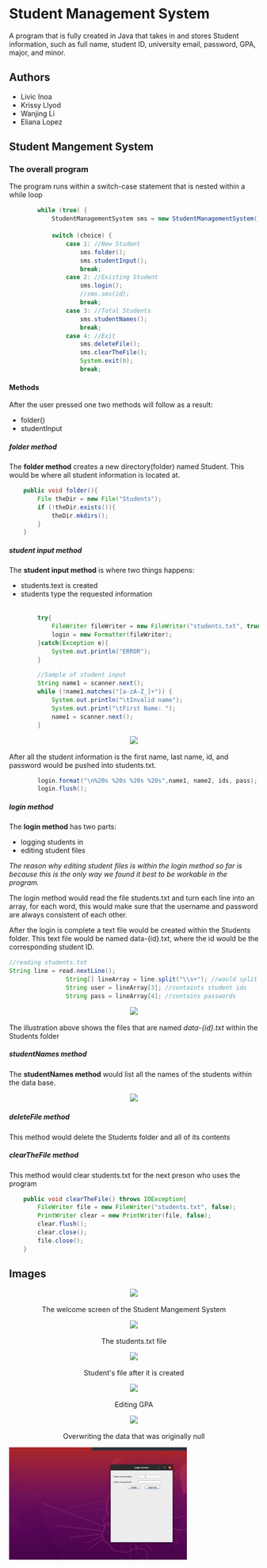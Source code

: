 # Student Management System

A program that is fully created in Java that takes in and stores Student information, such as full name, student ID, university email, password, GPA, major, and minor.

## Authors

* Livic Inoa
* Krissy Llyod
* Wanjing Li
* Eliana Lopez

## Student Mangement System

### The overall program

The program runs within a switch-case statement that is nested within a while loop

``` java
        while (true) {
            StudentManagementSystem sms = new StudentManagementSystem();

            switch (choice) {
                case 1: //New Student
                    sms.folder();
                    sms.studentInput();
                    break;
                case 2: //Existing Student
                    sms.login();
                    //sms.sms(id);
                    break;
                case 3: //Total Students
                    sms.studentNames();
                    break;
                case 4: //Exit
                    sms.deleteFile(); 
                    sms.clearTheFile(); 
                    System.exit(0);
                    break;
```
#### Methods

After the user pressed one two methods will follow as a result:

* folder()
* studentInput

##### folder method
The **folder method** creates a new directory(folder) named Student. This would be where all student information is located at. 
``` java
    public void folder(){
        File theDir = new File("Students");
        if (!theDir.exists()){
            theDir.mkdirs();
        }
    }
```
##### student input method
The **student input method** is where two things happens:

 * students.text is created
 * students type the requested information
        
``` java
        
        try{
            FileWriter fileWriter = new FileWriter("students.txt", true); 
            login = new Formatter(fileWriter); 
        }catch(Exception e){
            System.out.println("ERROR");
        }
```

``` java
        //Sample of student input
        String name1 = scanner.next();
        while (!name1.matches("[a-zA-Z_]+")) {
            System.out.println("\tInvalid name");
            System.out.print("\tFirst Name: ");
            name1 = scanner.next();
        }

```

<p align="center"><img src="https://user-images.githubusercontent.com/39322110/112252329-4abc3080-8c33-11eb-9803-337c246aeb46.png"></p>
After all the student information is the first name, last name, id, and password would be pushed into students.txt.


``` java
        login.format("\n%20s %20s %20s %20s",name1, name2, ids, pass);
        login.flush();
```
##### login method
The **login method** has two parts:

* logging students in
* editing student files

*The reason why editing student files is within the login method so far is because this is the only way we found it best to be workable in the program.*

The login method would read the file students.txt and turn each line into an array, for each word, this would make sure that the username and password are always consistent of each other.

After the login is complete a text file would be created within the Students folder. This text file would be named data-{id}.txt, where the id would be the corresponding student ID. 
``` java
//reading students.txt
String line = read.nextLine();
                String[] lineArray = line.split("\\s+"); //would split each word making in the line into the array
                String user = lineArray[3]; //containts student ids
                String pass = lineArray[4]; //contains passwords
```

<p align="center"><img src="https://user-images.githubusercontent.com/39322110/112252526-a090d880-8c33-11eb-8d1f-079139d10d59.png"></p>

The illustration above shows the files that are named *data-{id}.txt* within the Students folder


##### studentNames method
The **studentNames method** would list all the names of the students within the data base. 

<p align="center"><img src="https://user-images.githubusercontent.com/39322110/112252560-b30b1200-8c33-11eb-8913-872a3006b168.png"></p>

##### deleteFile method
This method would delete the Students folder and all of its contents

##### clearTheFile method
This method would clear students.txt for the next preson who uses the program

``` java
    public void clearTheFile() throws IOException{
        FileWriter file = new FileWriter("students.txt", false); 
        PrintWriter clear = new PrintWriter(file, false);
        clear.flush();
        clear.close();
        file.close();
    }
```


## Images

<p align="center"><img src="https://user-images.githubusercontent.com/39322110/112252583-c74f0f00-8c33-11eb-8d48-67a1f1b96e19.png"></p>

<p align="center">The welcome screen of the Student Mangement System</p>

<p align="center"><img src="https://user-images.githubusercontent.com/39322110/112252648-e188ed00-8c33-11eb-81f4-19545a5d77a3.png"></p>
       
<p align="center">The students.txt file</p>

<p align="center"><img src="https://user-images.githubusercontent.com/39322110/112252719-fd8c8e80-8c33-11eb-96bd-4e3d2e12afdc.png"></p>

<p align="center">Student's file after it is created</p>



<p align="center"><img src="https://user-images.githubusercontent.com/39322110/112252805-109f5e80-8c34-11eb-8d1b-ab7875e38114.png"></p>

<p align="center">Editing GPA</p>


<p align="center"><img src="https://user-images.githubusercontent.com/39322110/112252843-24e35b80-8c34-11eb-9a15-f74db2a2c500.png"></p>

<p align="center">Overwriting the data that was originally null</p>


![Car-Running](Images/sms.gif)


